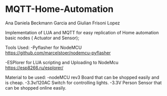 # MQTT-Home-Automation
Ana Daniela Beckmann Garcia and Giulian Frisoni Lopez

Implementation of LUA and MQTT for easy replication of Home automation basic nodes ( Actuator and Sensor);

Tools Used:
-Pyflasher for NodeMCU
https://github.com/marcelstoer/nodemcu-pyflasher

-ESPlorer for LUA scripting and Uploading to NodeMcu
https://esp8266.ru/esplorer/


Material to be used:
-nodeMCU rev3 Board that can be shopped easily and is cheap.
-3.3v/120AC Switch for controlling lights.
-3.3V Person Sensor that can be shopped online easily.

